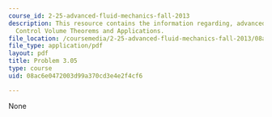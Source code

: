 ```yaml
---
course_id: 2-25-advanced-fluid-mechanics-fall-2013
description: This resource contains the information regarding, advanced fluid mechanics,
  Control Volume Theorems and Applications.
file_location: /coursemedia/2-25-advanced-fluid-mechanics-fall-2013/08ac6e0472003d99a370cd3e4e2f4cf6_MIT2_25F13_Shapi3.05_Prob.pdf
file_type: application/pdf
layout: pdf
title: Problem 3.05
type: course
uid: 08ac6e0472003d99a370cd3e4e2f4cf6

---
```

None
